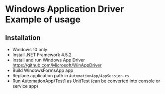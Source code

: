
# Windows Application Driver Example of usage  

## Installation 

- Windows 10 only
- Install .NET Framework 4.5.2
- Install and run Windows App Driver https://github.com/Microsoft/WinAppDriver
- Build WindowsFormsApp app
- Replace application path in `AutomationApp/AppSession.cs`
- Run AutomationApp/Test1 as UnitTest (can be converted into console or service app)

